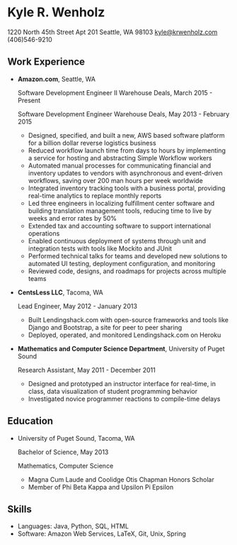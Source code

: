 Kyle R. Wenholz
===============

1220 North 45th Street Apt 201
Seattle, WA 98103
kyle@krwenholz.com
(406)546-9210

Work Experience
---------------

*   **Amazon.com**, Seattle, WA

    Software Development Engineer II Warehouse Deals, March 2015 - Present

    Software Development Engineer Warehouse Deals, May 2013 - February 2015
    - Designed, specified, and built a new, AWS based software platform for
    a billion dollar reverse logistics business 
    - Reduced workflow launch time from days to hours by implementing a 
    service for hosting and abstracting Simple Workflow workers
    - Automated manual processes for communicating financial and inventory
    updates to vendors with asynchronous and event-driven workflows, saving
    over 200 man hours per week worldwide
    - Integrated inventory tracking tools with a business portal, providing
    real-time analytics to replace monthly reports
    - Led three engineers in localizing fulfillment center software and 
    building translation management tools, reducing time to live by weeks
    and error rates by 50%
    - Extended tax and accounting software to support international operations
    - Enabled continuous deployment of systems through unit and integration
    tests with tools like Mockito and JUnit
    - Performed technical talks for teams and developed new solutions to 
    automated UI testing, deployment configuration, and monitoring
    - Reviewed code, designs, and roadmaps for projects across multiple teams

*   **CentsLess LLC**, Tacoma, WA

    Lead Engineer, May 2012 - January 2013
    - Built Lendingshack.com with  open-source frameworks and tools like 
    Django and Bootstrap, a site for peer to peer sharing
    - Deployed, operated, and monitored Lendingshack.com on Heroku

*   **Mathematics and Computer Science Department**, University of Puget Sound

    Research Assistant, May 2011 - December 2011
    - Designed and prototyped an instructor interface for real-time, in class, 
    data visualization of student programming behavior
    - Investigated novice programmer reactions to compile-time delays

Education
---------

*   University of Puget Sound, Tacoma, WA

    Bachelor of Science, May 2013

    Mathematics, Computer Science

    - Magna Cum Laude and Coolidge Otis Chapman Honors Scholar
    - Member of Phi Beta Kappa and Upsilon Pi Epsilon

Skills
------

*   Languages: Java, Python, SQL, HTML
*   Software: Amazon Web Services, LaTeX, Git, Unix, Spring
